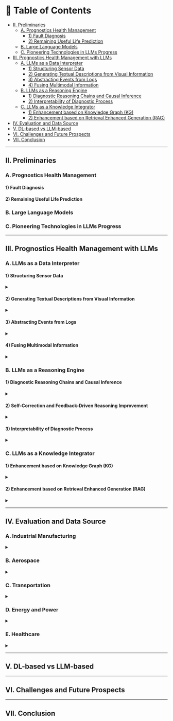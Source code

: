 # 📘 Table of Contents

- [II. Preliminaries](#ii-preliminaries)
  - [A. Prognostics Health Management](#a-prognostics-health-management)
    - [1) Fault Diagnosis](#1-fault-diagnosis)
    - [2) Remaining Useful Life Prediction](#2-remaining-useful-life-prediction)
  - [B. Large Language Models](#b-large-language-models)
  - [C. Pioneering Technologies in LLMs Progress](#c-pioneering-technologies-in-llms-progress)
- [III. Prognostics Health Management with LLMs](#iii-prognostics-health-management-with-llms)
  - [A. LLMs as a Data Interpreter](#a-llms-as-a-data-interpreter)
    - [1) Structuring Sensor Data](#1-structuring-sensor-data)
    - [2) Generating Textual Descriptions from Visual Information](#2-generating-textual-descriptions-from-visual-information)
    - [3) Abstracting Events from Logs](#3-abstracting-events-from-logs)
    - [4) Fusing Multimodal Information](#4-fusing-multimodal-information)
  - [B. LLMs as a Reasoning Engine](#b-llms-as-a-reasoning-engine)
    - [1) Diagnostic Reasoning Chains and Causal Inference](#1-diagnostic-reasoning-chains-and-causal-inference)
    - [2) Interpretability of Diagnostic Process](#2-interpretability-of-diagnostic-process)
  - [C. LLMs as a Knowledge Integrator](#c-llms-as-a-knowledge-integrator)
    - [1) Enhancement based on Knowledge Graph (KG)](#1-enhancement-based-on-knowledge-graph-kg)
    - [2) Enhancement based on Retrieval Enhanced Generation (RAG)](#2-enhancement-based-on-retrieval-enhanced-generation-rag)
- [IV. Evaluation and Data Source](#iv-evaluation-and-data-source)
- [V. DL-based vs LLM-based](#v-dl-based-vs-llm-based)
- [VI. Challenges and Future Prospects](#vi-challenges-and-future-prospects)
- [VII. Conclusion](#vii-conclusion)

---

## II. Preliminaries


### A. Prognostics Health Management


#### 1) Fault Diagnosis


#### 2) Remaining Useful Life Prediction


### B. Large Language Models

### C. Pioneering Technologies in LLMs Progress


---

## III. Prognostics Health Management with LLMs
### A. LLMs as a Data Interpreter
#### 1) Structuring Sensor Data
<details>
<summary></summary>

- **System Log Parsing with Large Language Models: A Review.** `arXiv` `2025`

  Beck, Viktor and Landauer, Max and Wurzenberger, Markus and Skopik, Florian and Rauber, Andreas. [[Paper](http://arxiv.org/abs/2504.04877)]

- **Using Large Language Models to Enhance the Reusability of Sensor Data.** `MDPI` `2024`

  Berenguer, Alberto and Morejón, Adriana and Tomás, David and Mazón, Jose-Norberto. [[Paper](https://www.mdpi.com/1424-8220/24/2/347)]

- **Structured Information Extraction from Scientific Text with Large Language Models.** `Nature Communications` `2024`

  Dagdelen, John and Dunn, Alexander and Lee, Sanghoon and Walker, Nicholas and Rosen, Andrew S. and Ceder, Gerbrand and Persson, Kristin A. and Jain, Anubhav. [[Paper](https://www.nature.com/articles/s41467-024-45563-x)]

- **BlendSQL: A Scalable Dialect for Unifying Hybrid Question Answering in Relational Algebra.** `arXiv` `2024`

  Glenn, Parker and Dakle, Parag and Wang, Liang and Raghavan, Preethi. [[Paper](https://aclanthology.org/2024.findings-acl.25)]

- **Multimodal LLM for Intelligent Transportation Systems.** `arXiv` `2024`

  Le, Dexter and Yunusoglu, Aybars and Tiwari, Karn and Isik, Murat and Dikmen, I. Can. [[Paper](http://arxiv.org/abs/2412.11683)]

- **A Survey on Open Information Extraction from Rule-based Model to Large Language Model.** `arXiv` `2024`

  Liu, Pai and Gao, Wenyang and Dong, Wenjie and Ai, Lin and Gong, Ziwei and Huang, Songfang and Li, Zongsheng and Hoque, Ehsan and Hirschberg, Julia and Zhang, Yue. [[Paper](http://arxiv.org/abs/2208.08690)]

- **LogParser-LLM: Advancing Efficient Log Parsing with Large Language Models.** `arXiv` `2024`

  Zhong, Aoxiao and Mo, Dengyao and Liu, Guiyang and Liu, Jinbu and Lu, Qingda and Zhou, Qi and Wu, Jiesheng and Li, Quanzheng and Wen, Qingsong. [[Paper](https://doi.org/10.1145/3637528.3671810)]

- **VisionLLM: Large Language Model Is Also an Open-Ended Decoder for Vision-Centric Tasks.** `Advances in Neural Information Processing Systems` `2023`

  Wang, Wenhai and Chen, Zhe and Chen, Xiaokang and Wu, Jiannan and Zhu, Xizhou and Zeng, Gang and Luo, Ping and Lu, Tong and Zhou, Jie and Qiao, Yu and Dai, Jifeng. [[Paper](https://proceedings.neurips.cc/paper_files/paper/2023/hash/c1f7b1ed763e9c75e4db74b49b76db5f-Abstract-Conference.html)]

  - **A Comparative Study on Large Language Models for Log Parsing.** `Association for Computing Machinery` `2024`

  Astekin, Merve and Hort, Max and Moonen, Leon. [[Paper](https://dl.acm.org/doi/10.1145/3674805.3686684)]

- **PILAR: Studying and Mitigating the Influence of Configurations on Log Parsing.** `ICSE` `2023`

  Dai, Hetong and Tang, Yiming and Li, Heng and Shang, Weiyi. [[Paper](https://ieeexplore.ieee.org/document/10172821)]

- **Execution Anomaly Detection in Distributed Systems through Unstructured Log Analysis.** `IEEE` `2009`

  Fu, Qiang and Lou, Jian-Guang and Wang, Yi and Li, Jiang. [[Paper](https://ieeexplore.ieee.org/abstract/document/5360240)]

- **Multimodal LLM for Intelligent Transportation Systems.** `arXiv` `2024`

  Le, Dexter and Yunusoglu, Aybars and Tiwari, Karn and Isik, Murat and Dikmen, I. Can. [[Paper](http://arxiv.org/abs/2412.11683)]

- **The Dynamic Sensor Data Description and Data Format Conversion Language:.** `SCITEPRESS - Science and Technology Publications` `2018`

  Mezei, Gergely and Somogyi, Ferenc A. and Farkas, Károly. [[Paper](http://www.scitepress.org/DigitalLibrary/Link.aspx?doi=10.5220/0006912203720380)]

</details>

#### 2) Generating Textual Descriptions from Visual Information
<details>
<summary></summary>


- **Enhancing Data Literacy On-Demand: LLMs as Guides for Novices in Chart Interpretation.** `IEEE` `2025`

  Choe, Kiroong and Lee, Chaerin and Lee, Soohyun and Song, Jiwon and Cho, Aeri and Kim, Nam Wook and Seo, Jinwook. [[Paper](https://ieeexplore.ieee.org/abstract/document/10555321)]


- **Bridging Expert Knowledge and Sensor Measurements for Machine Fault Quantification with Large Language Models.** `IEEE` `2024`

  Jose, Sagar and Nguyen, Khanh T.P and Medjaher, Kamal and Zemouri, Ryad and Lévesque, Mélanie and Tahan, Antoine. [[Paper](https://ieeexplore.ieee.org/abstract/document/10637229)]

- **A Text-Based Knowledge-Embedded Soft Sensing Modeling Approach for General Industrial Process Tasks Based on Large Language Model.** `arXiv` `2025`

  Tong, Shuo and Liu, Han and Guo, Runyuan and Tian, Xueqiong and Wang, Wenqing and Liu, Ding and Zhang, Youmin. [[Paper](http://arxiv.org/abs/2501.05075)]

  - **Data Science through Natural Language with ChatGPT’s Code Interpreter.** `Translational and Clinical Pharmacology` `2024`

  Ahn, Sangzin. [[Paper](https://pmc.ncbi.nlm.nih.gov/articles/PMC11224898/)]

- **Beagle: Automated Extraction and Interpretation of Visualizations from the Web.** `Association for Computing Machinery` `2018`

  Battle, Leilani and Duan, Peitong and Miranda, Zachery and Mukusheva, Dana and Chang, Remco and Stonebraker, Michael. [[Paper](https://dl.acm.org/doi/10.1145/3173574.3174168)]

- **A Survey on In-context Learning.** `arXiv` `2024`

  Dong, Qingxiu and Li, Lei and Dai, Damai and Zheng, Ce and Ma, Jingyuan and Li, Rui and Xia, Heming and Xu, Jingjing and Wu, Zhiyong and Liu, Tianyu and Chang, Baobao and Sun, Xu and Li, Lei and Sui, Zhifang. [[Paper](http://arxiv.org/abs/2301.00234)]

- **AnomalyGPT: Detecting Industrial Anomalies Using Large Vision-Language Models.** `Proceedings of the AAAI Conference on Artificial Intelligence` `2024`

  Gu, Zhaopeng and Zhu, Bingke and Zhu, Guibo and Chen, Yingying and Tang, Ming and Wang, Jinqiao. [[Paper](https://ojs.aaai.org/index.php/AAAI/article/view/27963)]

- **Feature Extraction of Rotor Fault Based on EEMD and Curve Code** `Measurement` `2019`

  Liu, Dong and Xiao, Zhihuai and Hu, Xiao and Zhang, Congxin and Malik, O. P.. [[Paper](https://www.sciencedirect.com/science/article/pii/S0263224118311540)]

- **BearLLM: A Prior Knowledge-Enhanced Bearing Health Management Framework with Unified Vibration Signal Representation.** `Proceedings of the AAAI Conference on Artificial Intelligence` `2025`

  Peng, Haotian and Liu, Jiawei and Du, Jinsong and Gao, Jie and Wang, Wei. [[Paper](https://ojs.aaai.org/index.php/AAAI/article/view/34188)]

- **FD-LLM: Large Language Model for Fault Diagnosis of Machines.** `arXiv` `2024`

  Qaid, Hamzah A. A. M. and Zhang, Bo and Li, Dan and Ng, See-Kiong and Li, Wei. [[Paper](http://arxiv.org/abs/2412.01218)]

- **KG-SR-LLM: Knowledge-Guided Semantic Representation and Large Language Model Framework for Cross-Domain Bearing Fault Diagnosis.** `Sensors (Basel, Switzerland)` `2025`

  Xiao, Chengyong and Liu, Xiaowei and Wulamu, Aziguli and Zhang, Dezheng. [[Paper](https://www.mdpi.com/1424-8220/25/18/5758)]


</details>

#### 3) Abstracting Events from Logs
<details>
<summary></summary>

- **Is a Large Language Model a Good Annotator for Event Extraction?.** `Proceedings of the AAAI Conference on Artificial Intelligence` `2024`

  Chen, Ruirui and Qin, Chengwei and Jiang, Weifeng and Choi, Dongkyu. [[Paper](https://ojs.aaai.org/index.php/AAAI/article/view/29730)]

- **LogLLM: Log-based Anomaly Detection Using Large Language Models.** `arXiv` `2025`

  Guan, Wei and Cao, Jian and Qian, Shiyou and Gao, Jianqi and Ouyang, Chun. [[Paper](http://arxiv.org/abs/2411.08561)]

- **Data Interpreter: An LLM Agent For Data Science.** `arXiv` `2024`

  Hong, Sirui and Lin, Yizhang and Liu, Bang and Liu. [[Paper](http://arxiv.org/abs/2402.18679)]

- **Exploring the Effectiveness of LLMs in Automated Logging Generation: An Empirical Study.** `arXiv` `2024`

  Li, Yichen and Huo, Yintong and Jiang, Zhihan and Zhong, Renyi and He, Pinjia and Su, Yuxin and Briand, Lionel and Lyu, Michael R.. [[Paper](http://arxiv.org/abs/2307.05950)]

- **Maintaining Data Freshness in Distributed Cyber-Physical Systems.** `IEEE Transactions on Computers` `2019`

  Li, Guohui and Li, Jianjun and Guo, Bing and others. [[Paper](https://ieeexplore.ieee.org/abstract/document/8611386/)]

- **ContextLLM: Meaningful Context Reasoning from Multi-Sensor and Multi-Device Data Using LLMs | Proceedings of the 26th International Workshop on Mobile Computing Systems and Applications.** `ACM Conferences` `2025`

  Post, Kevin and. [[Paper](https://dl.acm.org/doi/10.1145/3708468.3711892)]

- **LLM-Based Event Abstraction and~Integration for~IoT-Sourced Logs.** `Springer Nature Switzerland` `2025`

  Shirali, Mohsen and Sani, Mohammadreza Fani and Ahmadi, Zahra and Serral, Estefanía.

- **Power System State Estimation Using PMUs with Imperfect Synchronization.** `IEEE Transactions on power Systems` `2013`

  Yang, Peng and Tan, Zhao and Wiesel, Ami and Nehorai, Arye.

- **LLM-TSFD: An Industrial Time Series Human-in-the-Loop Fault Diagnosis Method Based on a Large Language Model.** `Expert Systems with Applications` `2025`

  Zhang, Qi and Xu, Chao and Li, Jie and Sun, Yicheng and Bao, Jinsong and Zhang, Dan. [[Paper](https://www.sciencedirect.com/science/article/pii/S0957417424027283)]

  - **CvAMoS—Event Abstraction Using Contextual Information.** `Future Internet` `2023`

  Di Federico, Gemma and Burattin, Andrea. [[Paper](https://www.mdpi.com/1999-5903/15/3/113)]

- **Process Model Discovery from Sensor Event Data.** `Springer International Publishing` `2021`

  Janssen, Dominik and Mannhardt, Felix and Koschmider, Agnes and family=Zelst, given=Sebastiaan J., prefix=van, useprefix=true.

- **Log-Based Anomaly Detection Without Log Parsing.** `ASE` `2021`

  Le, Van-Hoang and Zhang, Hongyu. [[Paper](https://ieeexplore.ieee.org/abstract/document/9678773)]

- **Log-Based Anomaly Detection with Deep Learning: How Far Are We?.** `Association for Computing Machinery` `2022`

  Le, Van-Hoang and Zhang, Hongyu. [[Paper](https://doi.org/10.1145/3510003.3510155)]

- **Multimodal Large Language Model-Enabled Machine Intelligent Fault Diagnosis Method with Non-Contact Dynamic Vision Data.** `Sensors` `2025`

  Lu, Zihan and Sun, Cuiying and Li, Xiang. [[Paper](https://www.mdpi.com/1424-8220/25/18/5898)]
  
</details>

#### 4) Fusing Multimodal Information
<details>
<summary></summary>

- **Multimodal LLMs for~Health Grounded in~Individual-Specific Data.** `Springer Nature Switzerland` `2024`

  Belyaeva, Anastasiya and Cosentino, Justin and Hormozdiari, Farhad and Eswaran, Krish and Shetty, Shravya and Corrado, Greg and Carroll, Andrew and McLean, Cory Y. and Furlotte, Nicholas A..

- **Multimodal Data Fusion: An Overview of Methods, Challenges, and Prospects.** `Proceedings of the IEEE` `2015`

  Lahat, Dana and Adali, Tülay and Jutten, Christian. [[Paper](https://ieeexplore.ieee.org/abstract/document/7214350)]

- **Dynamic Vision-Based Machinery Fault Diagnosis with Cross-Modality Feature Alignment.** `IEEE/CAA Journal of Automatica Sinica` `2024`

  Li, Xiang and Yu, Shupeng and Lei, Yaguo and Li, Naipeng and Yang, Bin. [[Paper](https://ieeexplore.ieee.org/document/10664604)]

- **TaskSense: A Translation-like Approach for Tasking Heterogeneous Sensor Systems with LLMs | Proceedings of the 23rd ACM Conference on Embedded Networked Sensor Systems.** `ACM Conferences` `2025`

  Liu, Kaiwei and. [[Paper](https://dl.acm.org/doi/10.1145/3715014.3722070)]

- **Multi-Sensor Information Fusion and Coordinate Attention-Based Fault Diagnosis Method and Its Interpretability Research.** `Engineering Applications of Artificial Intelligence` `2023`

  Tong, Jinyu and Liu, Cang and Zheng, Jinde and Pan, Haiyang. [[Paper](https://www.sciencedirect.com/science/article/pii/S0952197623007984)]

- **TransCompressor: LLM-Powered Multimodal Data Compression for Smart Transportation.** `Association for Computing Machinery` `2024`

  Yang, Huanqi and Wu, Rucheng and Xu, Weitao. [[Paper](https://doi.org/10.1145/3636534.3698120)]

- **Large Language Models as Data Preprocessors.** `arXiv` `2024`

  Zhang, Haochen and Dong, Yuyang and Xiao, Chuan and Oyamada, Masafumi. [[Paper](http://arxiv.org/abs/2308.16361)]

  - **Machine Learning/Artificial Intelligence for Sensor Data Fusion–Opportunities and Challenges.** `IEEE Aerospace and Electronic Systems Magazine` `2021`

  Blasch, Erik and Pham, Tien and Chong, Chee-Yee and Koch, Wolfgang and Leung, Henry and Braines, Dave and Abdelzaher, Tarek. [[Paper](https://ieeexplore.ieee.org/abstract/document/9475913)]

- **Language Models Are Few-Shot Learners.** `Advances in Neural Information Processing Systems` `2020`

  Brown, Tom and Mann, Benjamin and Ryder, Nick and Subbiah, Melanie and Kaplan, Jared D. and Dhariwal, Prafulla and Neelakantan, Arvind and Shyam, Pranav and Sastry, Girish and Askell, Amanda and Agarwal, Sandhini and Herbert-Voss, Ariel and Krueger, Gretchen and Henighan, Tom and Child, Rewon and Ramesh, Aditya and Ziegler, Daniel and Wu, Jeffrey and Winter, Clemens and Hesse, Chris and Chen, Mark and Sigler, Eric and Litwin, Mateusz and Gray, Scott and Chess, Benjamin and Clark, Jack and Berner, Christopher and McCandlish, Sam and Radford, Alec and Sutskever, Ilya and Amodei, Dario. [[Paper](https://proceedings.neurips.cc/paper_files/paper/2020/hash/1457c0d6bfcb4967418bfb8ac142f64a-Abstract.html?utm_source=transaction&utm_medium=email&utm_campaign=linkedin_newsletter)]

- **Multisensor Data Fusion | SpringerLink.** `Online` `2025`

  Durrant-Whyte, Hugh, and. [[Paper](https://link.springer.com/chapter/10.1007/978-3-319-32552-1_35)]

- **A Novel Approach of Multisensory Fusion to Collaborative Fault Diagnosis in Maintenance.** `Information Fusion` `2021`

  Haidong Shao ，Jing Lin b,. [[Paper](https://www.sciencedirect.com/science/article/abs/pii/S1566253521000622)]

- **MultiSurf-GPT: Facilitating Context-Aware Reasoning with Large-Scale Language Model Agents for Multimodal Surface Sensing | Adjunct Proceedings of the 26th International Conference on Mobile Human-Computer Interaction.** `ACM Conferences` `2025`

  Hu, Yongquan, Black Sun, Pengcheng An, Zhuying Li, Wen Hu, and. [[Paper](https://dl.acm.org/doi/abs/10.1145/3640471.3680450)]

- **Using Multi-Sensor Data Fusion for Vibration Fault Diagnosis of Rolling Element Bearings by Accelerometer and Load Cell.** `Information Fusion` `2014`

  M.S. Safizadeh. [[Paper](https://www.sciencedirect.com/science/article/abs/pii/S1566253513001012)]

- **2MNet: Multi-sensor and Multi-Scale Model toward Accurate Fault Diagnosis of Rolling Bearing.** `Reliability Engineering \& System Safety` `2021`

  Yang Guan. [[Paper](https://www.sciencedirect.com/science/article/abs/pii/S0951832021005263)]

</details>

### B. LLMs as a Reasoning Engine


#### 1) Diagnostic Reasoning Chains and Causal Inference
<details>
<summary></summary>

- **Causal Inference.** `Engineering` `2020`

  Kun Kuang. [[Paper](https://www.sciencedirect.com/science/article/pii/S2095809919305235)]

 - **Chain-of-Thought Prompting Elicits Reasoning in Large Language Models.** `Advances in Neural Information Processing Systems` `2022`

  Wei, Jason and Wang, Xuezhi and Schuurmans, Dale and Bosma, Maarten and Ichter, Brian and Xia, Fei and Chi, Ed and Le, Quoc V. and Zhou, Denny. [[Paper](https://proceedings.neurips.cc/paper/2022/hash/9d5609613524ecf4f15af0f7b31abca4-Abstract-Conference.html)]
  
- **A Case-Based Reasoning System for Fault Detection and Isolation: A Case Study on Complex Gearboxes.** `Journal of Quality in Maintenance Engineering` `2019`

  Boral, Soumava and Chaturvedi, Sanjay Kumar and Naikan, V.N.A.. [[Paper](https://doi.org/10.1108/JQME-05-2018-0039)]

- **Program of Thoughts Prompting: Disentangling Computation from Reasoning for Numerical Reasoning Tasks.** `arXiv` `2023`

  Chen, Wenhu and Ma, Xueguang and Wang, Xinyi and Cohen, William W.. [[Paper](http://arxiv.org/abs/2211.12588)]

- **Knowledge-Based Fault Diagnosis in Industrial Internet of Things: A Survey.** `IEEE Internet of Things Journal` `2022`

  Chi, Yuanfang and Dong, Yanjie and Wang, Z. Jane and Yu, F. Richard and Leung, Victor C. M.. [[Paper](https://ieeexplore.ieee.org/abstract/document/9745085)]

- **Large Language Models Are Reasoning Teachers.** `Association for Computational Linguistics` `2023`

  Ho, Namgyu and Schmid, Laura and Yun, Se-Young. [[Paper](https://aclanthology.org/2023.acl-long.830/)]

- **Forward-Backward Reasoning in Large Language Models for Mathematical Verification.** `Association for Computational Linguistics` `2024`

  Jiang, Weisen and Shi, Han and Yu, Longhui and Liu, Zhengying and Zhang, Yu and Li, Zhenguo and Kwok, James. [[Paper](https://aclanthology.org/2024.findings-acl.397/)]

- **Making Language Models Better Reasoners with Step-Aware Verifier.** `Association for Computational Linguistics` `2023`

  Li, Yifei and Lin, Zeqi and Zhang, Shizhuo and Fu, Qiang and Chen, Bei and Lou, Jian-Guang and Chen, Weizhu. [[Paper](https://aclanthology.org/2023.acl-long.291/)]

- **Electrical Load Forecasting Using Edge Computing and Federated Learning.** `IEEE` `2020`

  Taïk, Afaf and Cherkaoui, Soumaya.

- **Applying a Case-Based Reasoning Method for Fault Diagnosis during Maintenance.** `Journal of Mechanical Engineering Science` `2009`

  Tsai, Y-T. [[Paper](https://doi.org/10.1243/09544062JMES1588)]

- **Machine Fault Diagnosis and Prognosis: The State of The Art.** `International Journal of Fluid Machinery and Systems` `2009`

  Van Tung, Tran and Yang, Bo-Suk.

- **Self-Reasoning Language Models: Unfold Hidden Reasoning Chains with Few Reasoning Catalyst.** `Association for Computational Linguistics` `2025`

  Wang, Hongru and Cai, Deng and Zhong, Wanjun and Huang, Shijue and Pan, Jeff Z. and Liu, Zeming and Wong, Kam-Fai. [[Paper](https://aclanthology.org/2025.findings-acl.291/)]

- **Enhancing Fault Troubleshooting through Human-Machine Collaboration: A Multi-Stage Reasoning Approach.** `IEEE` `2024`

  Wen, Sijie and Chen, Yongming and Pan, Xinyu and Zhuang, Weibin and Li, Xinyu. [[Paper](https://ieeexplore.ieee.org/abstract/document/10711734)]

- **Large Language Models Perform Diagnostic Reasoning.** `arXiv` `2023`

  Wu, Cheng-Kuang and Chen, Wei-Lin and Chen, Hsin-Hsi. [[Paper](http://arxiv.org/abs/2307.08922)]

- **DrHouse: An LLM-empowered Diagnostic Reasoning System through Harnessing Outcomes from Sensor Data and Expert Knowledge.** `Proc. ACM` `2024`

  Yang, Bufang and Jiang, Siyang and Xu, Lilin and Liu, Kaiwei and Li, Hai and Xing, Guoliang and Chen, Hongkai and Jiang, Xiaofan and Yan, Zhenyu. [[Paper](https://dl.acm.org/doi/10.1145/3699765)]

- **CausalKGPT: Industrial Structure Causal Knowledge-Enhanced Large Language Model for Cause Analysis of Quality Problems in Aerospace Product Manufacturing.** `Advanced Engineering Informatics` `2024`

  Zhou, Bin and Li, Xinyu and Liu, Tianyuan and Xu, Kaizhou and Liu, Wei and Bao, Jinsong. [[Paper](https://www.sciencedirect.com/science/article/pii/S1474034623004615)]
  - **A Modeling and Probabilistic Reasoning Method of Dynamic Uncertain Causality Graph for Industrial Fault Diagnosis.** `International Journal of Automation and Computing` `2014`

  Dong, Chun-Ling and Zhang, Qin and Geng, Shi-Chao. [[Paper](https://doi.org/10.1007/s11633-014-0791-8)]

- **Reasoning with Language Model Is Planning with World Model.** `Association for Computational Linguistics` `2023`

  Hao, Shibo and Gu, Yi and Ma, Haodi and Hong, Joshua and Wang, Zhen and Wang, Daisy and Hu, Zhiting. [[Paper](https://aclanthology.org/2023.emnlp-main.507/)]

- **Can Large Language Models Infer Causation from Correlation?.** `arXiv` `2024`

  Jin, Zhijing and Liu, Jiarui and Lyu, Zhiheng and Poff, Spencer and Sachan, Mrinmaya and Mihalcea, Rada and Diab, Mona and Schölkopf, Bernhard. [[Paper](http://arxiv.org/abs/2306.05836)]

- **LLMs Are Prone to Fallacies in Causal Inference.** `arXiv` `2024`

  Joshi, Nitish and Saparov, Abulhair and Wang, Yixin and He, He. [[Paper](http://arxiv.org/abs/2406.12158)]

- **Large Language Models and Causal Inference in Collaboration: A Comprehensive Survey.** `Association for Computational Linguistics` `2025`

  Liu, Xiaoyu and Xu, Paiheng and Wu, Junda and Yuan, Jiaxin and Yang, Yifan and Zhou, Yuhang and Liu, Fuxiao and Guan, Tianrui and Wang, Haoliang and Yu, Tong and McAuley, Julian and Ai, Wei and Huang, Furong. [[Paper](https://aclanthology.org/2025.findings-naacl.427/)]

- **Seg-Zero: Reasoning-Chain Guided Segmentation via Cognitive Reinforcement.** `arXiv` `2025`

  Liu, Yuqi and Peng, Bohao and Zhong, Zhisheng and Yue, Zihao and Lu, Fanbin and Yu, Bei and Jia, Jiaya. [[Paper](http://arxiv.org/abs/2503.06520)]

- **Causal Order: The Key to Leveraging Imperfect Experts in Causal Inference.** `arXiv` `2025`

  Vashishtha, Aniket and Reddy, Abbavaram Gowtham and Kumar, Abhinav and Bachu, Saketh and Balasubramanian, Vineeth N. and Sharma, Amit. [[Paper](http://arxiv.org/abs/2310.15117)]

- **Causal Discriminative Modeling for Robust Cloud Service Fault Detection.** `Journal of Computer Technology and Software` `2024`

  Wang, Heyi. [[Paper](https://ashpress.org/index.php/jcts/article/view/193)]
</details>


#### 2) Self-Correction and Feedback-Driven Reasoning Improvement
<details>
<summary></summary>

- **QueryAgent: A Reliable and Efficient Reasoning Framework with Environmental Feedback-based Self-Correction.** `arXiv` `2024`

  Huang, Xiang and Cheng, Sitao and Huang, Shanshan and Shen, Jiayu and Xu, Yong and Zhang, Chaoyun and Qu, Yuzhong. [[Paper](http://arxiv.org/abs/2403.11886)]

- **Learning to Correction: Explainable Feedback Generation for Visual Commonsense Reasoning Distractor | Proceedings of the 32nd ACM International Conference on Multimedia.** `ACM Conferences` `2025`

  Jiali Chen, Xusen Hei, Yuqi Xue, Yuancheng Wei, Jiayuan Xie, Yi Cai, Qing Li. [[Paper](https://dl.acm.org/doi/10.1145/3664647.3681590)]

- **Making Language Models Better Reasoners with Step-Aware Verifier.** `Association for Computational Linguistics` `2023`

  Li, Yifei and Lin, Zeqi and Zhang, Shizhuo and Fu, Qiang and Chen, Bei and Lou, Jian-Guang and Chen, Weizhu. [[Paper](https://aclanthology.org/2023.acl-long.291/)]

- **REFINER: Reasoning Feedback on Intermediate Representations.** `arXiv` `2024`

  Paul, Debjit and Ismayilzada, Mete and Peyrard, Maxime and Borges, Beatriz and Bosselut, Antoine and West, Robert and Faltings, Boi. [[Paper](http://arxiv.org/abs/2304.01904)]

  - **RL4F: Generating Natural Language Feedback with Reinforcement Learning for Repairing Model Outputs.** `Association for Computational Linguistics` `2023`

  Akyurek, Afra Feyza and Akyurek, Ekin and Kalyan, Ashwin and Clark, Peter and Wijaya, Derry Tanti and Tandon, Niket. [[Paper](https://aclanthology.org/2023.acl-long.427/)]

- **Embedding Self-Correction as an Inherent Ability in Large Language Models for Enhanced Mathematical Reasoning.** `arXiv` `2025`

  Gao, Kuofeng and Cai, Huanqia and Shuai, Qingyao and Gong, Dihong and Li, Zhifeng. [[Paper](http://arxiv.org/abs/2410.10735)]

- **Large Language Models Cannot Self-Correct Reasoning Yet.** `The Twelfth International Conference` `2023`

  Huang, Jie and Chen, Xinyun and Mishra, Swaroop and Zheng, Huaixiu Steven and Yu, Adams Wei and Song, Xinying and Zhou, Denny. [[Paper](https://openreview.net/forum?id=IkmD3fKBPQ)]

- **Improving Intermediate Reasoning in Zero-Shot Chain-of-Thought for Large Language Models with Filter Supervisor-Self Correction.** `Neurocomputing` `2025`

  Jun Sun. [[Paper](https://www.sciencedirect.com/science/article/abs/pii/S0925231224019908)]

- **Self-Refine: Iterative Refinement with Self-Feedback.** `Conference` `2023`

  Madaan, Aman and Tandon, Niket and Gupta, Prakhar and Hallinan, Skyler and Gao. [[Paper](https://openreview.net/forum?id=S37hOerQLB)]

- **Fine-Tuning on Diverse Reasoning Chains Drives Within-Inference CoT Refinement in LLMs.** `arXiv` `2025`

  Puerto, Haritz and Chubakov, Tilek and Zhu, Xiaodan and Madabushi, Harish Tayyar and Gurevych, Iryna. [[Paper](http://arxiv.org/abs/2407.03181)]

- **Self-Consistency Improves Chain of Thought Reasoning in Language Models.** `arXiv` `2023`

  Wang, Xuezhi and Wei, Jason and Schuurmans, Dale and Le, Quoc and Chi, Ed and Narang, Sharan and Chowdhery, Aakanksha and Zhou, Denny. [[Paper](http://arxiv.org/abs/2203.11171)]

- **RCOT: Detecting and Rectifying Factual Inconsistency in Reasoning by Reversing Chain-of-Thought.** `arXiv` `2023`

  Xue, Tianci and Wang, Ziqi and Wang, Zhenhailong and Han, Chi and Yu, Pengfei and Ji, Heng. [[Paper](http://arxiv.org/abs/2305.11499)]

</details>

#### 3) Interpretability of Diagnostic Process
<details>
<summary></summary>

- **A Spectral Interpretable Bearing Fault Diagnosis Framework Powered by Large Language Models.** `Sensors` `2025`

  Bao, Panfeng and Yi, Wenjun and Zhu, Yue and Shen, Yufeng and Peng, Haotian. [[Paper](https://www.mdpi.com/1424-8220/25/12/3822)]

- **Enhancing Reliability Through Interpretability: A Comprehensive Survey of Interpretable Intelligent Fault Diagnosis in Rotating Machinery.** `IEEE Access` `2024`

  Chen, Gang and Yuan, Junlin and Zhang, Yiyue and Zhu, Hanyue and Huang, Ruyi and Wang, Fengtao and Li, Weihua. [[Paper](https://ieeexplore.ieee.org/abstract/document/10600683)]

- **Integrating LLMs for Explainable Fault Diagnosis in Complex Systems.** `arXiv` `2024`

  Dave, Akshay J. and Nguyen, Tat Nghia and Vilim, Richard B.. [[Paper](http://arxiv.org/abs/2402.06695)]

- **Using SHAP Values and Machine Learning to Understand Trends in the Transient Stability Limit.** `IEEE Transactions on Power Systems` `2023`

  Hamilton, Robert I and Papadopoulos, Panagiotis N.

- **An Interpretable Approach Using Hybrid Graph Networks and Explainable AI for Intelligent Diagnosis Recommendations in Chronic Disease Care.** `Biomedical Signal Processing and Control` `2024`

  Huang, Mengxing and Zhang, Xiu Shi and Bhatti, Uzair Aslam and Wu, YuanYuan and Zhang, Yu and Yasin Ghadi, Yazeed. [[Paper](https://www.sciencedirect.com/science/article/pii/S1746809423013460)]

- **Variational Attention-Based Interpretable Transformer Network for Rotary Machine Fault Diagnosis.** `IEEE Transactions on Neural Networks and Learning Systems` `2024`

  Li, Yasong and Zhou, Zheng and Sun, Chuang and Chen, Xuefeng and Yan, Ruqiang. [[Paper](https://ieeexplore.ieee.org/abstract/document/9887963)]

- **WavCapsNet: An Interpretable Intelligent Compound Fault Diagnosis Method by Backward Tracking.** `IEEE` `2023`

  Li, Weihua and Lan, Hao and Chen, Junbin and Feng, Ke and Huang, Ruyi. [[Paper](https://ieeexplore.ieee.org/abstract/document/10143698)]

- **The Interpretable Reasoning and Intelligent Decision-Making Based on Event Knowledge Graph With LLMs in Fault Diagnosis Scenarios.** `IEEE Transactions on Instrumentation and Measurement` `2025`

  Men, ChangHao and Han, Yu and Wang, Ping and Tao, JianYuan and Huang, Cheng-Geng. [[Paper](https://ieeexplore.ieee.org/abstract/document/10925425)]

- **Intelligent Fault Diagnosis and Visual Interpretability of Rotating Machinery Based on Residual Neural Network** `Measurement` `2022`

  Yu, Shihang and Wang, Min and Pang, Shanchen and Song, Limei and Qiao, Sibo. [[Paper](https://www.sciencedirect.com/science/article/pii/S0263224122004778)]

  - **Failure Diagnosis Using Decision Trees.** `IEEE` `2004`

  Chen, M. and Zheng, A.X. and Lloyd, J. and Jordan, M.I. and Brewer, E.. [[Paper](https://ieeexplore.ieee.org/abstract/document/1301345)]
  
</details>


### C. LLMs as a Knowledge Integrator


#### 1) Enhancement based on Knowledge Graph (KG)
<details>
<summary></summary>

- **Large Knowledge Model: Perspectives and Challenges.** `Data Intelligence` `2024`

  Chen, Huajun. [[Paper](http://arxiv.org/abs/2312.02706)]

- **Knowledge Graphs: Opportunities and Challenges | Artificial Intelligence Review.** `Online` `2025`

  Ciyuan Peng, Feng Xia, Mehdi Naseriparsa \& Francesco Osborne. [[Paper](https://link.springer.com/article/10.1007/s10462-023-10465-9)]

- **Chatlaw: A Multi-Agent Collaborative Legal Assistant with Knowledge Graph Enhanced Mixture-of-Experts Large Language Model.** `arXiv` `2024`

  Cui, Jiaxi and Ning, Munan and Li, Zongjian and Chen, Bohua and Yan, Yang and Li, Hao and Ling, Bin and Tian, Yonghong and Yuan, Li. [[Paper](http://arxiv.org/abs/2306.16092)]

- **EXplainable Neural-Symbolic Learning (\mkbibemphX-NeSyL) Methodology to Fuse Deep Learning Representations with Expert Knowledge Graphs: The MonuMAI Cultural Heritage Use Case.** `Information Fusion` `2022`

  Díaz-Rodríguez, Natalia and Lamas, Alberto and Sanchez, Jules and Franchi, Gianni and Donadello, Ivan and Tabik, Siham and Filliat, David and Cruz, Policarpo and Montes, Rosana and Herrera, Francisco. [[Paper](https://www.sciencedirect.com/science/article/pii/S1566253521001986)]

- **Knowledge Graph-Enhanced Molecular Contrastive Learning with Functional Prompt.** `Nature Machine Intelligence` `2023`

  Fang, Yin and Zhang, Qiang and Zhang, Ningyu and Chen, Zhuo and Zhuang, Xiang and Shao, Xin and Fan, Xiaohui and Chen, Huajun. [[Paper](https://www.nature.com/articles/s42256-023-00654-0)]

- **An Enhanced Prompt-Based LLM Reasoning Scheme via~Knowledge Graph-Integrated Collaboration.** `Springer Nature Switzerland` `2024`

  Li, Yihao and Zhang, Ru and Liu, Jianyi.

- **Graph Convolutional Neural Network for Intelligent Fault Diagnosis of Machines via Knowledge Graph.** `IEEE Transactions on Industrial Informatics` `2024`

  Mao, Zehui and Wang, Huan and Jiang, Bin and Xu, Juan and Guo, Huifeng. [[Paper](https://ieeexplore.ieee.org/abstract/document/10454020)]

- **Knowledge Graph Large Language Model (KG-LLM) for Link Prediction.** `arXiv` `2025`

  Shu, Dong and Chen, Tianle and Jin, Mingyu and Zhang, Chong and Du, Mengnan and Zhang, Yongfeng. [[Paper](http://arxiv.org/abs/2403.07311)]

- **Knowledge Graph Accuracy Evaluation: An LLM-enhanced Embedding Approach.** `International Journal of Data Science and Analytics` `2025`

  Zhang, Mingtao and Yang, Guoli and Liu, Yi and Shi, Jing and Bai, Xiaoying. [[Paper](https://doi.org/10.1007/s41060-024-00661-3)]

- **CausalKGPT: Industrial Structure Causal Knowledge-Enhanced Large Language Model for Cause Analysis of Quality Problems in Aerospace Product Manufacturing.** `Advanced Engineering Informatics` `2024`

  Zhou, Bin and Li, Xinyu and Liu, Tianyuan and Xu, Kaizhou and Liu, Wei and Bao, Jinsong. [[Paper](https://www.sciencedirect.com/science/article/pii/S1474034623004615)]

- **Leveraging on Causal Knowledge for Enhancing the Root Cause Analysis of Equipment Spot Inspection Failures.** `Adv. Eng. Inform.` `2022`

  Zhou, Bin and Li, Jie and Li, Xinyu and Hua, Bao and Bao, Jinsong. [[Paper](https://doi.org/10.1016/j.aei.2022.101799)]

- **LLMs for Knowledge Graph Construction and Reasoning: Recent Capabilities and Future Opportunities.** `World Wide Web` `2024`

  Zhu, Yuqi and Wang, Xiaohan and Chen, Jing and Qiao, Shuofei and Ou, Yixin and Yao, Yunzhi and Deng, Shumin and Chen, Huajun and Zhang, Ningyu. [[Paper](https://doi.org/10.1007/s11280-024-01297-w)]

- **Multi-Modal Knowledge Graph Construction and Application: A Survey.** `IEEE Transactions on Knowledge and Data Engineering` `2024`

  Zhu, Xiangru and Li, Zhixu and Wang, Xiaodan and Jiang, Xueyao and Sun, Penglei and Wang, Xuwu and Xiao, Yanghua and Yuan, Nicholas Jing. [[Paper](https://ieeexplore.ieee.org/abstract/document/9961954)]

- **Knowledge Graph-Based In-Context Learning for Advanced Fault Diagnosis in Sensor Networks.** `Sensors (Basel, Switzerland)` `2024`

  Xie, Xin and Wang, Junbo and Han, Yu and Li, Wenjuan.

</details>

#### 2) Enhancement based on Retrieval Enhanced Generation (RAG)
<details>
<summary></summary>

- **Application of Retrieval-Augmented Generation for Interactive Industrial Knowledge Management via a Large Language Model.** `Computer Standards \& Interfaces` `2025`

  Chen, Lun-Chi and Pardeshi, Mayuresh Sunil and Liao, Yi-Xiang and Pai, Kai-Chih. [[Paper](https://www.sciencedirect.com/science/article/pii/S0920548925000248)]

- **Vul-RAG: Enhancing LLM-based Vulnerability Detection via Knowledge-level RAG.** `arXiv` `2025`

  Du, Xueying and Zheng, Geng and Wang, Kaixin and Zou, Yi and Wang, Yujia and Deng, Wentai and Feng, Jiayi and Liu, Mingwei and Chen, Bihuan and Peng, Xin and Ma, Tao and Lou, Yiling. [[Paper](http://arxiv.org/abs/2406.11147)]

- **Vul-RAG: Enhancing LLM-based Vulnerability Detection via Knowledge-level RAG.** `arXiv` `2025`

  Du, Xueying and Zheng, Geng and Wang, Kaixin and Zou, Yi and Wang, Yujia and Deng, Wentai and Feng, Jiayi and Liu, Mingwei and Chen, Bihuan and Peng, Xin and Ma, Tao and Lou, Yiling. [[Paper](http://arxiv.org/abs/2406.11147)]

- **From Human Experts to Machines: An LLM Supported Approach to Ontology and Knowledge Graph Construction.** `arXiv` `2024`

  Kommineni, Vamsi Krishna and König-Ries, Birgitta and Samuel, Sheeba. [[Paper](http://arxiv.org/abs/2403.08345)]

- **Enhancing LLM Factual Accuracy with RAG to Counter Hallucinations: A Case Study on Domain-Specific Queries in Private Knowledge-Bases.** `arXiv` `2024`

  Li, Jiarui and Yuan, Ye and Zhang, Zehua. [[Paper](http://arxiv.org/abs/2403.10446)]

- **How Much Can RAG Help the Reasoning of LLM?.** `arXiv` `2024`

  Liu, Jingyu and Lin, Jiaen and Liu, Yong. [[Paper](http://arxiv.org/abs/2410.02338)]

- **QA-RAG: Exploring LLM Reliance on External Knowledge.** `MDPI` `2025`

  Mansurova, A., Mansurova, A., \& Nugumanova, A.. [[Paper](https://www.mdpi.com/2504-2289/8/9/115)]

- **LLM-R: A Framework for Domain-Adaptive Maintenance Scheme Generation Combining Hierarchical Agents and RAG.** `arXiv` `2024`

  Tao, Laifa and Huang, Qixuan and Wu, Xianjun and Zhang, Weiwei and Wu, Yunlong and Li, Bin and Lu, Chen and Hai, Xingshuo. [[Paper](http://arxiv.org/abs/2411.04476)]

- **ReF-DDPM: A Novel DDPM-based Data Augmentation Method for Imbalanced Rolling Bearing Fault Diagnosis.** `Reliability Engineering \& System Safety` `2024`

  Yu, Tian and Li, Chaoshun and Huang, Jie and Xiao, Xiangqu and Zhang, Xiaoyuan and Li, Yuhong and Fu, Bitao. [[Paper](https://www.sciencedirect.com/science/article/pii/S0951832024004150)]

- **KnowAgent: Knowledge-Augmented Planning for LLM-Based Agents.** `arXiv` `2025`

  Zhu, Yuqi and Qiao, Shuofei and Ou, Yixin and Deng, Shumin and Lyu, Shiwei and Shen, Yue and Liang, Lei and Gu, Jinjie and Chen, Huajun and Zhang, Ningyu. [[Paper](http://arxiv.org/abs/2403.03101)]

</details>


---

## IV. Evaluation and Data Source

### A. Industrial Manufacturing
<details>
  <summary></summary>
  
- **Application of Internet of Thing and Cyber Physical System in Industry 4.0 Smart Manufacturing.** `Springer` `2021`

  Abikoye, Oluwakemi Christiana and Bajeh, Amos Orenyi and Awotunde, Joseph Bamidele and Ameen, Ahmed Oloduowo and Mojeed, Hammed Adeleye and Abdulraheem, Muyideen and Oladipo, Idowu Dauda and Salihu, Shakirat Aderonke. [[Paper](https://link.springer.com/chapter/10.1007/978-3-030-66222-6_14)]

- **Forecasting Municipal Solid Waste Quantity Using Artificial Neural Network and Supported Vector Machine Techniques: A Case Study of Johannesburg, South Africa.** `Journal of Cleaner Production` `2021`

  family=Ayeleru, given=OO, given-i=OO and family=Fajimi, given=LI, given-i=LI and family=Oboirien, given=BO, given-i=BO and family=Olubambi, given=PA, given-i=PA. [[Paper](https://www.sciencedirect.com/science/article/abs/pii/S0959652620357176)]

- **Cyber-Physical Systems Architecture for Self-Aware Machines in Industry 4.0 Environment.** `IFAC-PapersOnLine` `2015`

  Bagheri, Behrad and Yang, Shanhu and Kao, Hung-An and Lee, Jay. [[Paper](https://www.sciencedirect.com/science/article/pii/S2405896315005571)]

- **Machine Learning Techniques Applied to Mechanical Fault Diagnosis and Fault Prognosis in the Context of Real Industrial Manufacturing Use-Cases: A Systematic Literature Review.** `Applied Intelligence` `2022`

  Fernandes, Marta and Corchado, Juan Manuel and Marreiros, Goreti. [[Paper](https://doi.org/10.1007/s10489-022-03344-3)]

- **An End-to-End General Language Model (GLM)-4-Based Milling Cutter Fault Diagnosis Framework for Intelligent Manufacturing.** `Sensors (Basel, Switzerland)` `2025`

  He, Jigang and Liu, Xuan and Lei, Yuncong and Cao, Ao and Xiong, Jie. [[Paper](https://www.mdpi.com/1424-8220/25/7/2295)]

- **Research Progress on Data-Driven Industrial Fault Diagnosis Methods.** `Sensors (Basel, Switzerland)` `2025`

  Lei, Liang and Li, Weibin and Zhang, Shiwei and Wu, Changyuan and Yu, Hongxiang. [[Paper](https://pmc.ncbi.nlm.nih.gov/articles/PMC12074220/)]

- **Privacy-Preserving Traffic Flow Prediction: A Federated Learning Approach.** `IEEE Internet of Things Journal` `2020`

  Liu, Yi and family=James, given=JQ, given-i=JQ and Kang, Jiawen and Niyato, Dusit and Zhang, Shuyu. [[Paper](https://ieeexplore.ieee.org/abstract/document/9082655)]

- **LLM-based Framework for Bearing Fault Diagnosis.** `Mechanical Systems and Signal Processing` `2025`

  L Tao, H Liu, G Ning, W Cao. [[Paper](https://www.sciencedirect.com/science/article/abs/pii/S0888327024010252)]

- **Towards Privacy-Preserving Waste Classification in the Internet of Things.** `IEEE Internet of Things Journal` `2024`

  Quan, Minh K and Nguyen, Dinh C and Nguyen, Van-Dinh and Wijayasundara, Mayuri and Setunge, Sujeeva and Pathirana, Pubudu N.

- **FLDID: Federated Learning Enabled Deep Intrusion Detection in Smart Manufacturing Industries.** `Sensors` `2022`

  Verma, Priyanka and Breslin, John G and O’Shea, Donna. [[Paper](https://www.mdpi.com/1424-8220/22/22/8974)]

- **BrainIoT: Brain-like Productive Services Provisioning with Federated Learning in Industrial IoT.** `IEEE Internet of Things Journal` `2021`

  Yang, Hui and Yuan, Jiaqi and Li, Chao and Zhao, Guanliang and Sun, Zhengjie and Yao, Qiuyan and Bao, Bowen and Vasilakos, Athanasios V and Zhang, Jie. [[Paper](https://ieeexplore.ieee.org/abstract/document/9454442)]

</details>

### B. Aerospace
<details>
<summary></summary>

 - **Deep Learning-Based Borescope Image Processing for Aero-Engine Blade in-Situ Damage Detection.** `Aerospace Science and Technology` `2022`

  Hongbing Shang. [[Paper](https://www.sciencedirect.com/science/article/abs/pii/S127096382200147X)]

- **Joint Knowledge Graph and Large Language Model for Fault Diagnosis and Its Application in Aviation Assembly.** `IEEE Transactions on Industrial Informatics` `2024`

  LIU, Peifeng and Qian, Lu and Zhao, Xingwei and Tao, Bo. [[Paper](https://ieeexplore.ieee.org/abstract/document/10463190)]

- **Fault Knowledge Graph Construction and Platform Development for Aircraft PHM.** `Sensors (Basel, Switzerland)` `2023`

  Meng, Xiangzhen and Jing, Bo and Wang, Shenglong and Pan, Jinxin and Huang, Yifeng and Jiao, Xiaoxuan. [[Paper](https://www.mdpi.com/1424-8220/24/1/231)]

- **FD-LLM: Large Language Model for Fault Diagnosis of Machines.** `arXiv` `2024`

  Qaid, Hamzah A. A. M. and Zhang, Bo and Li, Dan and Ng, See-Kiong and Li, Wei. [[Paper](http://arxiv.org/abs/2412.01218)]

- **Exploring Research on the Construction and Application of Knowledge Graphs for Aircraft Fault Diagnosis.** `Sensors (Basel, Switzerland)` `2023`

  Tang, Xilang and Chi, Guo and Cui, Lijie and Ip, Andrew W. H. and Yung, Kai Leung and Xie, Xiaoyue. [[Paper](https://www.mdpi.com/1424-8220/23/11/5295)]

- **Identification of Variables Impacting Cascading Failures in Aerospace Systems: A Natural Language Processing Approach.** `Springer Nature Switzerland` `2024`

  Taramsari, Hossein Basereh and Rao, Balaji and Nilchiani, Roshanak and Lipizzi, Carlo. [[Paper](https://link.springer.com/chapter/10.1007/978-3-031-62554-1_26)]

- **An Aerospace Equipment Operation and Maintenance Scheduling Method Based on LLM and Solver.** `ICAIRC` `2024`

  Xia, Tian and Wang, Hao and Wang, Tianyue and Zhang, Linxuan. [[Paper](https://ieeexplore.ieee.org/abstract/document/10899990)]

- **KG-SR-LLM: Knowledge-Guided Semantic Representation and Large Language Model Framework for Cross-Domain Bearing Fault Diagnosis.** `Sensors (Basel, Switzerland)` `2025`

  Xiao, Chengyong and Liu, Xiaowei and Wulamu, Aziguli and Zhang, Dezheng. [[Paper](https://www.mdpi.com/1424-8220/25/18/5758)]

- **An Intelligent Guided Troubleshooting Method for Aircraft Based on HybirdRAG.** `Scientific Reports` `2025`

  Xie, Xiaoyue and Tang, Xilang and Gu, Siwei and Cui, Lijie. [[Paper](https://www.nature.com/articles/s41598-025-02643-2)]

- **CausalKGPT: Industrial Structure Causal Knowledge-Enhanced Large Language Model for Cause Analysis of Quality Problems in Aerospace Product Manufacturing.** `Advanced Engineering Informatics` `2024`

  Zhou, B., Li, X., Liu, T., Xu, K., Liu, W. and. [[Paper](https://www.sciencedirect.com/science/article/abs/pii/S1474034623004615)]

- **A Comprehensive Survey of UPPAAL-assisted Formal Modeling and Verification.** `Software: Practice and Experience` `2025`

  Zhou, Wenbo and Zhao, Yujiao and Zhang, Ye and Wang, Yiyuan and Yin, Minghao. [[Paper](https://onlinelibrary.wiley.com/doi/abs/10.1002/spe.3372)]

  
</details>

### C. Transportation
<details>
<summary></summary>

- **A Large Language Model Framework to Uncover Underreporting in Traffic Crashes.** `Journal of Safety Research` `2025`

  Arteaga, Cristian and Park, JeeWoong. [[Paper](https://www.sciencedirect.com/science/article/pii/S0022437524001580)]

- **Decentralized Federated Learning for Extended Sensing in 6G Connected Vehicles.** `Vehicular Communications` `2022`

  Barbieri, Luca and Savazzi, Stefano and Brambilla, Mattia and Nicoli, Monica. [[Paper](https://www.sciencedirect.com/science/article/abs/pii/S2214209621000656)]

- **Federated Learning for Connected and Automated Vehicles: A Survey of Existing Approaches and Challenges.** `IEEE Transactions on Intelligent Vehicles` `2023`

  Chellapandi, Vishnu Pandi and Yuan, Liangqi and Brinton, Christopher G and Żak, Stanislaw H and Wang, Ziran. [[Paper](https://ieeexplore.ieee.org/abstract/document/10316635)]

- **LLM-based Intelligent Q\&A System for Railway Locomotive Maintenance Standardization.** `Scientific Reports` `2025`

  Chen, Ao and Tian, Ye and Zhang, Jinyi and Li, Chen and Zhang, Huiyuan. [[Paper](https://www.nature.com/articles/s41598-025-96130-3)]

- **Safety Evaluation of Protected Bike Lane Treatments at Intersections: A Causal Framework.** `Accident; Analysis and Prevention` `2025`

  Dai, Bingyou and Wang, Xuesong and Guo, Qiming and Yang, Lu and Bai, Yu. [[Paper](https://www.sciencedirect.com/science/article/abs/pii/S0001457525002180)]

- **Fedparking: A Federated Learning Based Parking Space Estimation with Parked Vehicle Assisted Edge Computing.** `IEEE Transactions on Vehicular Technology` `2021`

  Huang, Xumin and Li, Peichun and Yu, Rong and Wu, Yuan and Xie, Kan and Xie, Shengli. [[Paper](https://ieeexplore.ieee.org/abstract/document/9492053)]

- **Blockchain and Federated Learning for Collaborative Intrusion Detection in Vehicular Edge Computing.** `IEEE Transactions on Vehicular Technology` `2021`

  Liu, Hong and Zhang, Shuaipeng and Zhang, Pengfei and Zhou, Xinqiang and Shao, Xuebin and Pu, Geguang and Zhang, Yan. [[Paper](https://ieeexplore.ieee.org/abstract/document/9420262)]

- **Collision Risk Prediction and Takeover Requirements Assessment Based on Radar-Video Integrated Sensors Data: A System Framework Based on LLM.** `Accident; Analysis and Prevention` `2025`

  Liu, Qingchao and Yu, Ruohan and Cai, Yingfeng and Yuan, Quan and Wei, Henglai and Lv, Chen. [[Paper](https://www.sciencedirect.com/science/article/abs/pii/S0001457525001277)]

- **Intelligent Operation, Maintenance, and Control System for Public Building: Towards Infection Risk Mitigation and Energy Efficiency.** `Sustainable Cities and Society` `2023`

  Ren, Chen and Zhu, Hao-Cheng and Wang, Junqi and Feng, Zhuangbo and Chen, Gang and Haghighat, Fariborz and Cao, Shi-Jie. [[Paper](https://www.sciencedirect.com/science/article/pii/S2210670723001440)]

- **LLM-optimized Wavelet Packet Transform for Synchronous Condenser Fault Prediction.** `PloS One` `2025`

  Zhang, Dongqing and Zhang, Chaofeng and Kadoch, Michel and Hong, Tao and Li, Shenglong and Zhao, Wenqiang. [[Paper](https://journals.plos.org/plosone/article?id=10.1371/journal.pone.0330429)]

- **SafeTraffic Copilot: Adapting Large Language Models for Trustworthy Traffic Safety Assessments and Decision Interventions.** `Nature Communications` `2025`

  Zhao, Yang and Wang, Pu and Zhao, Yibo and Du, Hongru and Yang, Hao Frank. [[Paper](https://www.nature.com/articles/s41467-025-64574-w)]

  
</details>

### D.  Energy and Power
<details>
<summary></summary>

 - **A Large Language Model for Advanced Power Dispatch.** `Scientific Reports` `2025`

  Cheng, Yuheng and Zhao, Huan and Zhou, Xiyuan and Zhao, Junhua and Cao, Yuji and Yang, Chao and Cai, Xinlei. [[Paper](https://www.nature.com/articles/s41598-025-91940-x)]

- **Multi-Objective Power Supply Restoration in Distribution Networks Based on Graph Calculation and Information Collected by Multi-Source Sensors.** `Sensors (Basel, Switzerland)` `2025`

  Dang, Jian and Zhang, Shaopeng and Wang, Yile and Yan, Yunjiang and Jia, Rong and Liu, Guangyi. [[Paper](https://www.mdpi.com/1424-8220/25/3/768)]

- **Integrating Large Language Models into Fluid Antenna Systems: A Survey.** `Sensors (Basel, Switzerland)` `2025`

  Deng, Tingsong and Gao, Yan and Zhang, Tong and Shao, Mingjie and Ni, Wanli and Xu, Hao. [[Paper](https://www.mdpi.com/1424-8220/25/16/5177)]

- **Large-Scale Hydropower System Optimization Using Dynamic Programming and Object-Oriented Programming: The Case of the Northeast China Power Grid.** `Water Science and Technology: A Journal of the International Association on Water Pollution Research` `2013`

  Li, Ji-Qing and Zhang, Yu-Shan and Ji, Chang-Ming and Wang, Ai-Jing and Lund, Jay R.. [[Paper](https://iwaponline.com/wst/article-abstract/68/11/2458/18164/Large-scale-hydropower-system-optimization-using)]

- **[Applications and challenges of large language models in critical care medicine].** `Zhonghua Yi Xue Za Zhi` `2023`

  Su, L. X. and Weng, L. and Li, W. X. and Long, Y.. [[Paper](https://europepmc.org/article/med/37599212)]

- **Electrical Load Forecasting Using Edge Computing and Federated Learning.** `IEEE` `2020`

  Taïk, Afaf and Cherkaoui, Soumaya. [[Paper](https://ieeexplore.ieee.org/abstract/document/9148937)]

- **DeepGut: A Collaborative Multimodal Large Language Model Framework for Digestive Disease Assisted Diagnosis and Treatment.** `World Journal of Gastroenterology` `2025`

  Wan, Xiao-Han and Liu, Mei-Xia and Zhang, Yan and Kou, Guan-Jun and Xu, Lei-Qi and Liu, Han and Yang, Xiao-Yun and Zuo, Xiu-Li and Li, Yan-Qing. [[Paper](https://pmc.ncbi.nlm.nih.gov/articles/PMC12400200/)]

- **Leveraging Large Language Models for Automating Water Distribution Network Optimization.** `Water Research` `2025`

  Wang, Jian and Fu, Guangtao and Savic, Dragan. [[Paper](https://www.sciencedirect.com/science/article/pii/S004313542501440X)]

- **Feddetect: A Novel Privacy-Preserving Federated Learning Framework for Energy Theft Detection in Smart Grid.** `IEEE Internet of Things Journal` `2021`

  Wen, Mi and Xie, Rong and Lu, Kejie and Wang, Liangliang and Zhang, Kai. [[Paper](https://ieeexplore.ieee.org/abstract/document/9531953)]

- **Enhancing Domain-Specific Text Generation for Power Grid Maintenance with P2FT.** `Scientific Reports` `2024`

  Yang, Yi and Li, Chenhao and Zhu, Binghang and Zheng, Wenjie and Zhang, Fengda and Li, Zhuangzhuang. [[Paper](https://www.nature.com/articles/s41598-024-78078-y)]

- **[Fault Analysis and Treatment of GE Brivo MR355 1.5 T Magnetic Resonance Gradient System and Cooling System].** `Zhongguo Yi Liao Qi Xie Za Zhi = Chinese Journal of Medical Instrumentation` `2022`

  Zhang, Ji and Du, Guimin and Wang, Mengmeng. [[Paper](https://europepmc.org/article/med/36597403)]

- **Investigation of the Impact of Main Control Room Digitalization on Operators Cognitive Reliability in Nuclear Power Plants.** `Work (Reading, Mass.)` `2012`

  Zhou, Yong and Mu, Haiying and Jiang, Jianjun and Zhang, Li. [[Paper](https://journals.sagepub.com/doi/abs/10.3233/WOR-2012-0231-714)]

  
</details>

### E.  Healthcare
<details>
<summary></summary>

  - **A Differentially Privacy Assisted Federated Learning Scheme to Preserve Data Privacy for IoMT Applications.** `IEEE Transactions on Network and Service Management` `2024`

  Barnawi, Ahmed and Chhikara, Prateek and Tekchandani, Rajkumar and Kumar, Neeraj and Alzahrani, Bander. [[Paper](https://ieeexplore.ieee.org/abstract/document/10509607)]

- **Fedhealth: A Federated Transfer Learning Framework for Wearable Healthcare.** `IEEE Intelligent Systems` `2020`

  Chen, Yiqiang and Qin, Xin and Wang, Jindong and Yu, Chaohui and Gao, Wen. [[Paper](https://ieeexplore.ieee.org/abstract/document/9076082)]

- **Federated Learning for Predicting Clinical Outcomes in Patients with COVID-19.** `Nature Medicine` `2021`

  Dayan, Ittai and Roth, Holger R and Zhong, Aoxiao and Harouni, Ahmed and Gentili, Amilcare and Abidin, Anas Z and Liu, Andrew and Costa, Anthony Beardsworth and Wood, Bradford J and Tsai, Chien-Sung and others. [[Paper](https://www.nature.com/articles/s41591-021-01506-3)]

- **Systematic Evaluation of Manufacturer Disclosure Statements for Medical Device Security (MDS2) to Strengthen Hospital OT Security Measures - Lessons Learned.** `Studies in Health Technology and Informatics` `2025`

  Stein, Stefan and Pilgermann, Michael and Sedlmayr, Martin. [[Paper](https://ebooks.iospress.nl/doi/10.3233/SHTI251404)]

- **An AI-Based System Utilizing IoT-Enabled Ambient Sensors and LLMs for Complex Activity Tracking.** `arXiv` `2024`

  Sun, Yuan and Ortiz, Jorge. [[Paper](https://arxiv.org/abs/2407.02606v1)]

- **Automated Pancreas Segmentation Using Multi-Institutional Collaborative Deep Learning.** `Springer` `2020`

  Wang, Pochuan and Shen, Chen and Roth, Holger R and Yang, Dong and Xu, Daguang and Oda, Masahiro and Misawa, Kazunari and Chen, Po-Ting and Liu, Kao-Lang and Liao, Wei-Chih and others. [[Paper](https://link.springer.com/chapter/10.1007/978-3-030-60548-3_19)]

</details>


---

## V. DL-based vs LLM-based




---

## VI. Challenges and Future Prospects


---

## VII. Conclusion

